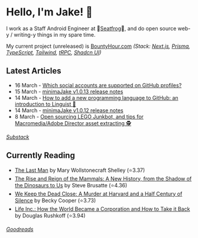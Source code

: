   # Hello, I'm Jake! 👋

I work as a Staff Android Engineer at 🐸[Seatfrog](https://seatfrog.com/)🐸, and do open source web-y / writing-y things in my spare time. 

My current project (unreleased) is [BountyHour.com](https://bountyhour.com) *(Stack: [Next.js](https://nextjs.org/), [Prisma](https://www.prisma.io/), [TypeScript](https://www.typescriptlang.org/), [Tailwind](https://tailwindcss.com/), [tRPC](https://trpc.io/), [Shadcn UI](https://ui.shadcn.com/))*

## Latest Articles
<!-- feed start -->
- 16 March - [Which social accounts are supported on GitHub profiles?](/github-profile-supported-social-links/)
- 15 March - [minimaJake v1.0.13 release notes](/v1.0.13/)
- 14 March - [How to add a new programming language to GitHub: an introduction to Linguist 🔡](/adding-github-language-with-linguist/)
- 14 March - [minimaJake v1.0.12 release notes](/v1.0.12/)
- 8 March - [Open sourcing LEGO Junkbot, and tips for Macromedia/Adobe Director asset extracting 🕵️](/lego-junkbot-files-and-director-tips/)
<!-- feed end -->
*[Substack](https://jakeweeklee.substack.com)*

## Currently Reading
<!-- GOODREADS-LIST:START -->
- [The Last Man](https://www.goodreads.com/review/show/5625209475?utm_medium=api&utm_source=rss) by Mary Wollstonecraft Shelley (⭐️3.37)
- [The Rise and Reign of the Mammals: A New History, from the Shadow of the Dinosaurs to Us](https://www.goodreads.com/review/show/6282580167?utm_medium=api&utm_source=rss) by Steve Brusatte (⭐️4.36)
- [We Keep the Dead Close: A Murder at Harvard and a Half Century of Silence](https://www.goodreads.com/review/show/4630812393?utm_medium=api&utm_source=rss) by Becky Cooper (⭐️3.73)
- [Life Inc.: How the World Became a Corporation and How to Take it Back](https://www.goodreads.com/review/show/4929643188?utm_medium=api&utm_source=rss) by Douglas Rushkoff (⭐️3.94)
<!-- GOODREADS-LIST:END -->
*[Goodreads](https://goodreads.com/jakesteam)*
